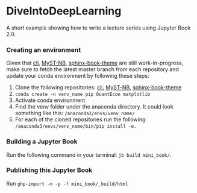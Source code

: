# DiveIntoDeepLearning
A short example showing how to write a lecture series using Jupyter Book 2.0.

### Creating an environment

Given that [cli](https://github.com/ExecutableBookProject/cli), [MyST-NB](https://github.com/ExecutableBookProject/MyST-NB), [sphinx-book-theme](https://github.com/ExecutableBookProject/sphinx-book-theme) are still work-in-progress, make sure to fetch the latest master branch from each repository and update your conda environment by following these steps:

1. Clone the following repositories: [cli](https://github.com/ExecutableBookProject/cli), [MyST-NB](https://github.com/ExecutableBookProject/MyST-NB), [sphinx-book-theme](https://github.com/ExecutableBookProject/sphinx-book-theme)
2. `conda create -n venv_name pip QuantEcon matplotlib`
3. Activate conda environment
4. Find the venv folder under the anaconda directory. It could look something like this: `/anaconda3/envs/venv_name/`
5. For each of the cloned repositories run the following: `/anaconda3/envs/venv_name/bin/pip install -e.`

### Building a Jupyter Book

Run the following command in your terminal: `jb build mini_book/`.

### Publishing this Jupyter Book

Run `ghp-import -n -p -f mini_book/_build/html`
